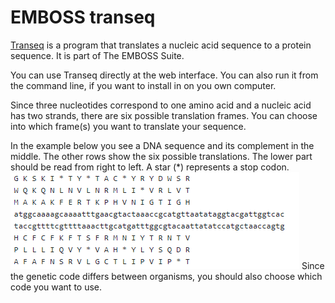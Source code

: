 # EMBOSS transeq
[Transeq](http://www.ebi.ac.uk/emboss/transeq) is a program that translates a nucleic acid sequence to a protein sequence. It is part of The EMBOSS Suite.

You can use Transeq directly at the web interface. You can also run it from the command line, if you want to install in on you own computer.

Since three nucleotides correspond to one amino acid and a nucleic acid has two strands, there are six possible translation frames. You can choose into which frame(s) you want to translate your sequence.

In the example below you see a DNA sequence and its complement in the middle. The other rows show the six possible translations. The lower part should be read from right to left. A star (*) represents a stop codon.
![Example of Transeq](extra\Figures\transeq.png)
Since the genetic code differs between organisms, you should also choose which code you want to use.


